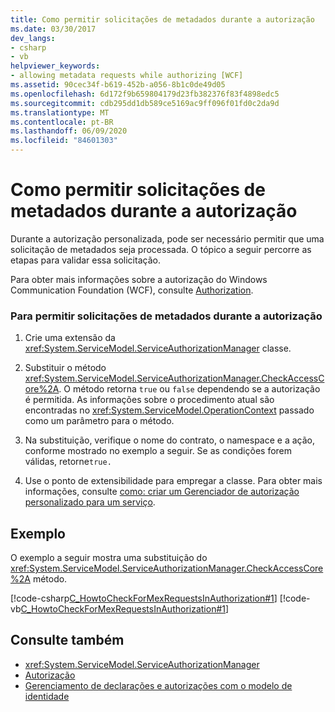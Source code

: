 ```yaml
---
title: Como permitir solicitações de metadados durante a autorização
ms.date: 03/30/2017
dev_langs:
- csharp
- vb
helpviewer_keywords:
- allowing metadata requests while authorizing [WCF]
ms.assetid: 90cec34f-b619-452b-a056-8b1c0de49d05
ms.openlocfilehash: 6d172f9b659804179d23fb382376f83f4898edc5
ms.sourcegitcommit: cdb295dd1db589ce5169ac9ff096f01fd0c2da9d
ms.translationtype: MT
ms.contentlocale: pt-BR
ms.lasthandoff: 06/09/2020
ms.locfileid: "84601303"
---
```

# <a name="how-to-allow-metadata-requests-while-authorizing"></a>Como permitir solicitações de metadados durante a autorização
Durante a autorização personalizada, pode ser necessário permitir que uma solicitação de metadados seja processada. O tópico a seguir percorre as etapas para validar essa solicitação.  
  
 Para obter mais informações sobre a autorização do Windows Communication Foundation (WCF), consulte [Authorization](authorization-in-wcf.md).  
  
### <a name="to-allow-metadata-requests-during-authorization"></a>Para permitir solicitações de metadados durante a autorização  
  
1. Crie uma extensão da <xref:System.ServiceModel.ServiceAuthorizationManager> classe.  
  
2. Substituir o método <xref:System.ServiceModel.ServiceAuthorizationManager.CheckAccessCore%2A>. O método retorna `true` ou `false` dependendo se a autorização é permitida. As informações sobre o procedimento atual são encontradas no <xref:System.ServiceModel.OperationContext> passado como um parâmetro para o método.  
  
3. Na substituição, verifique o nome do contrato, o namespace e a ação, conforme mostrado no exemplo a seguir. Se as condições forem válidas, retorne`true.`  
  
4. Use o ponto de extensibilidade para empregar a classe. Para obter mais informações, consulte [como: criar um Gerenciador de autorização personalizado para um serviço](../extending/how-to-create-a-custom-authorization-manager-for-a-service.md).  
  
## <a name="example"></a>Exemplo  
 O exemplo a seguir mostra uma substituição do <xref:System.ServiceModel.ServiceAuthorizationManager.CheckAccessCore%2A> método.  
  
 [!code-csharp[C_HowtoCheckForMexRequestsInAuthorization#1](../../../../samples/snippets/csharp/VS_Snippets_CFX/c_howtocheckformexrequestsinauthorization/cs/source.cs#1)]
 [!code-vb[C_HowtoCheckForMexRequestsInAuthorization#1](../../../../samples/snippets/visualbasic/VS_Snippets_CFX/c_howtocheckformexrequestsinauthorization/vb/source.vb#1)]  
  
## <a name="see-also"></a>Consulte também

- <xref:System.ServiceModel.ServiceAuthorizationManager>
- [Autorização](authorization-in-wcf.md)
- [Gerenciamento de declarações e autorizações com o modelo de identidade](managing-claims-and-authorization-with-the-identity-model.md)
